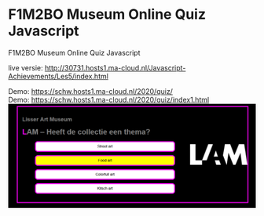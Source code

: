 # F1M2BO Museum Online Quiz Javascript
F1M2BO  Museum Online Quiz Javascript

live versie: http://30731.hosts1.ma-cloud.nl/Javascript-Achievements/Les5/index.html

Demo: https://schw.hosts1.ma-cloud.nl/2020/quiz/  
Demo: https://schw.hosts1.ma-cloud.nl/2020/quiz/index1.html  
![screenshot](Screenshot.png)
